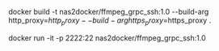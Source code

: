 docker build -t nas2docker/ffmpeg_grpc_ssh:1.0 --build-arg http_proxy=$http_proxy --build-arg https_proxy=$https_proxy .

docker run -it -p 2222:22 nas2docker/ffmpeg_grpc_ssh:1.0
